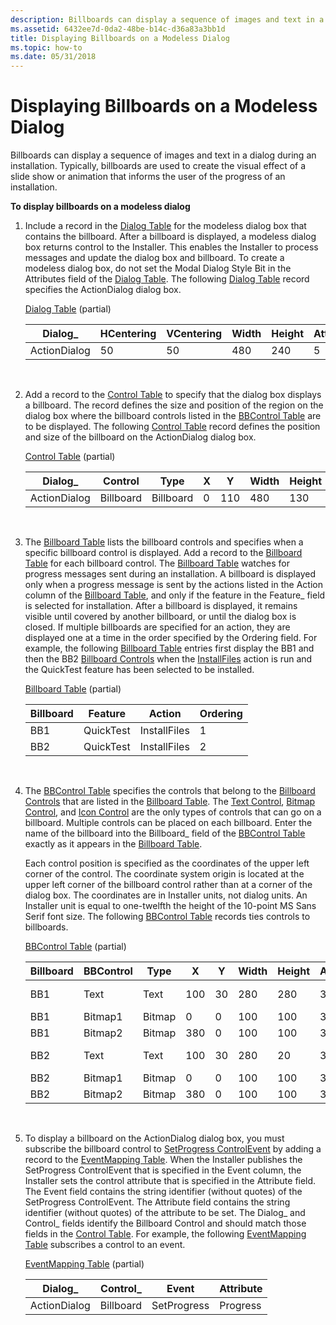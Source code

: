 ```yaml
---
description: Billboards can display a sequence of images and text in a dialog during an installation. Typically, billboards are used to create the visual effect of a slide show or animation that informs the user of the progress of an installation.
ms.assetid: 6432ee7d-0da2-48be-b14c-d36a83a3bb1d
title: Displaying Billboards on a Modeless Dialog
ms.topic: how-to
ms.date: 05/31/2018
---
```


# Displaying Billboards on a Modeless Dialog

Billboards can display a sequence of images and text in a dialog during an installation. Typically, billboards are used to create the visual effect of a slide show or animation that informs the user of the progress of an installation.

**To display billboards on a modeless dialog**

1.  Include a record in the [Dialog Table](dialog-table.md) for the modeless dialog box that contains the billboard. After a billboard is displayed, a modeless dialog box returns control to the Installer. This enables the Installer to process messages and update the dialog box and billboard. To create a modeless dialog box, do not set the Modal Dialog Style Bit in the Attributes field of the [Dialog Table](dialog-table.md). The following [Dialog Table](dialog-table.md) record specifies the ActionDialog dialog box.

    [Dialog Table](dialog-table.md) (partial)

    | Dialog\_     | HCentering | VCentering | Width | Height | Attributes | Title  | Control\_First | Control\_Default | Control\_Cancel |
    |--------------|------------|------------|-------|--------|------------|--------|----------------|------------------|-----------------|
    | ActionDialog | 50         | 50         | 480   | 240    | 5          | Action | Cancel         | Cancel           | Cancel          |

    

     

2.  Add a record to the [Control Table](control-table.md) to specify that the dialog box displays a billboard. The record defines the size and position of the region on the dialog box where the billboard controls listed in the [BBControl Table](bbcontrol-table.md) are to be displayed. The following [Control Table](control-table.md) record defines the position and size of the billboard on the ActionDialog dialog box.

    [Control Table](control-table.md) (partial)

    | Dialog\_     | Control   | Type      | X   | Y   | Width | Height | Attributes |
    |--------------|-----------|-----------|-----|-----|-------|--------|------------|
    | ActionDialog | Billboard | Billboard | 0   | 110 | 480   | 130    | 1          |

    

     

3.  The [Billboard Table](billboard-table.md) lists the billboard controls and specifies when a specific billboard control is displayed. Add a record to the [Billboard Table](billboard-table.md) for each billboard control. The [Billboard Table](billboard-table.md) watches for progress messages sent during an installation. A billboard is displayed only when a progress message is sent by the actions listed in the Action column of the [Billboard Table](billboard-table.md), and only if the feature in the Feature\_ field is selected for installation. After a billboard is displayed, it remains visible until covered by another billboard, or until the dialog box is closed. If multiple billboards are specified for an action, they are displayed one at a time in the order specified by the Ordering field. For example, the following [Billboard Table](billboard-table.md) entries first display the BB1 and then the BB2 [Billboard Controls](billboard-control.md) when the [InstallFiles](installfiles-action.md) action is run and the QuickTest feature has been selected to be installed.

    [Billboard Table](billboard-table.md) (partial)

    | Billboard | Feature   | Action       | Ordering |
    |-----------|-----------|--------------|----------|
    | BB1       | QuickTest | InstallFiles | 1        |
    | BB2       | QuickTest | InstallFiles | 2        |

    

     

4.  The [BBControl Table](bbcontrol-table.md) specifies the controls that belong to the [Billboard Controls](billboard-control.md) that are listed in the [Billboard Table](billboard-table.md). The [Text Control](text-control.md), [Bitmap Control](bitmap-control.md), and [Icon Control](icon-control.md) are the only types of controls that can go on a billboard. Multiple controls can be placed on each billboard. Enter the name of the billboard into the Billboard\_ field of the [BBControl Table](bbcontrol-table.md) exactly as it appears in the [Billboard Table](billboard-table.md).

    Each control position is specified as the coordinates of the upper left corner of the control. The coordinate system origin is located at the upper left corner of the billboard control rather than at a corner of the dialog box. The coordinates are in Installer units, not dialog units. An Installer unit is equal to one-twelfth the height of the 10-point MS Sans Serif font size. The following [BBControl Table](bbcontrol-table.md) records ties controls to billboards.

    [BBControl Table](bbcontrol-table.md) (partial)

    | Billboard | BBControl | Type   | X   | Y   | Width | Height | Attributes | Text             |
    |-----------|-----------|--------|-----|-----|-------|--------|------------|------------------|
    | BB1       | Text      | Text   | 100 | 30  | 280   | 280    | 3          | First Billboard  |
    | BB1       | Bitmap1   | Bitmap | 0   | 0   | 100   | 100    | 3          | Software         |
    | BB1       | Bitmap2   | Bitmap | 380 | 0   | 100   | 100    | 3          | Music            |
    | BB2       | Text      | Text   | 100 | 30  | 280   | 20     | 3          | Second Billboard |
    | BB2       | Bitmap1   | Bitmap | 0   | 0   | 100   | 100    | 3          | Music            |
    | BB2       | Bitmap2   | Bitmap | 380 | 0   | 100   | 100    | 3          | Software         |

    

     

5.  To display a billboard on the ActionDialog dialog box, you must subscribe the billboard control to [SetProgress ControlEvent](setprogress-controlevent.md) by adding a record to the [EventMapping Table](eventmapping-table.md). When the Installer publishes the SetProgress ControlEvent that is specified in the Event column, the Installer sets the control attribute that is specified in the Attribute field. The Event field contains the string identifier (without quotes) of the SetProgress ControlEvent. The Attribute field contains the string identifier (without quotes) of the attribute to be set. The Dialog\_ and Control\_ fields identify the Billboard Control and should match those fields in the [Control Table](control-table.md). For example, the following [EventMapping Table](eventmapping-table.md) subscribes a control to an event.

    [EventMapping Table](eventmapping-table.md) (partial)

    | Dialog\_     | Control\_ | Event       | Attribute |
    |--------------|-----------|-------------|-----------|
    | ActionDialog | Billboard | SetProgress | Progress  |

    

     

 

 



